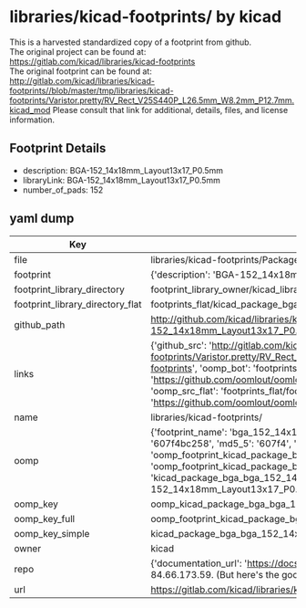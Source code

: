 # libraries/kicad-footprints/ by kicad  
This is a harvested standardized copy of a footprint from github.  
The original project can be found at:  
https://gitlab.com/kicad/libraries/kicad-footprints  
The original footprint can be found at:
http://gitlab.com/kicad/libraries/kicad-footprints//blob/master/tmp/libraries/kicad-footprints/Varistor.pretty/RV_Rect_V25S440P_L26.5mm_W8.2mm_P12.7mm.kicad_mod
Please consult that link for additional, details, files, and license information.  
## Footprint Details
* description: BGA-152_14x18mm_Layout13x17_P0.5mm  
* libraryLink: BGA-152_14x18mm_Layout13x17_P0.5mm  
* number_of_pads: 152  
## yaml dump  
| Key | Value |  
| --- | --- |  
| file | libraries/kicad-footprints/Package_BGA.pretty/BGA-152_14x18mm_Layout13x17_P0.5mm.kicad_mod |  
| footprint | {'description': 'BGA-152_14x18mm_Layout13x17_P0.5mm', 'libraryLink': 'BGA-152_14x18mm_Layout13x17_P0.5mm', 'number_of_pads': 152} |  
| footprint_library_directory | footprint_library_owner/kicad_libraries/kicad-footprints/ |  
| footprint_library_directory_flat | footprints_flat/kicad_package_bga_bga_152_14x18mm_layout13x17_p0_5mm/working |  
| github_path | http://github.com/kicad/libraries/kicad-footprints//blob/master/tmp/libraries/kicad-footprints/Package_BGA.pretty/BGA-152_14x18mm_Layout13x17_P0.5mm.kicad_mod |  
| links | {'github_src': 'http://gitlab.com/kicad/libraries/kicad-footprints//blob/master/tmp/libraries/kicad-footprints/Varistor.pretty/RV_Rect_V25S440P_L26.5mm_W8.2mm_P12.7mm.kicad_mod', 'github_src_repo': 'https://gitlab.com/kicad/libraries/kicad-footprints', 'oomp_bot': 'footprints/kicad_package_bga_bga_152_14x18mm_layout13x17_p0_5mm/working', 'oomp_bot_github': 'https://github.com/oomlout/oomlout_oomp_footprint_bot/tree/main/footprints/kicad_package_bga_bga_152_14x18mm_layout13x17_p0_5mm/working', 'oomp_src_flat': 'footprints_flat/footprints_flat/kicad_package_bga_bga_152_14x18mm_layout13x17_p0_5mm/working', 'oomp_src_flat_github': 'https://github.com/oomlout/oomlout_oomp_footprint_src/tree/main/footprints_flat/kicad_package_bga_bga_152_14x18mm_layout13x17_p0_5mm/working'} |  
| name | libraries/kicad-footprints/ |  
| oomp | {'footprint_name': 'bga_152_14x18mm_layout13x17_p0_5mm', 'library_name': 'package_bga', 'md5': '607f4bc258e4f466747003833499a9f6', 'md5_10': '607f4bc258', 'md5_5': '607f4', 'md5_6': '607f4b', 'oomp_key': 'oomp_kicad_package_bga_bga_152_14x18mm_layout13x17_p0_5mm', 'oomp_key_extra': 'oomp_footprint_kicad_package_bga_bga_152_14x18mm_layout13x17_p0_5mm', 'oomp_key_full': 'oomp_footprint_kicad_package_bga_bga_152_14x18mm_layout13x17_p0_5mm_607f4b', 'oomp_key_simple': 'kicad_package_bga_bga_152_14x18mm_layout13x17_p0_5mm', 'original_filename': 'libraries/kicad-footprints/Package_BGA.pretty/BGA-152_14x18mm_Layout13x17_P0.5mm.kicad_mod', 'owner_name': 'kicad'} |  
| oomp_key | oomp_kicad_package_bga_bga_152_14x18mm_layout13x17_p0_5mm |  
| oomp_key_full | oomp_footprint_kicad_package_bga_bga_152_14x18mm_layout13x17_p0_5mm |  
| oomp_key_simple | kicad_package_bga_bga_152_14x18mm_layout13x17_p0_5mm |  
| owner | kicad |  
| repo | {'documentation_url': 'https://docs.github.com/rest/overview/resources-in-the-rest-api#rate-limiting', 'message': "API rate limit exceeded for 84.66.173.59. (But here's the good news: Authenticated requests get a higher rate limit. Check out the documentation for more details.)"} |  
| url | https://gitlab.com/kicad/libraries/kicad-footprints |  

